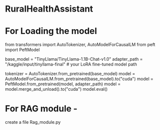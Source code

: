 # RuralHealthAssistant

# For Loading the model
from transformers import AutoTokenizer, AutoModelForCausalLM
from peft import PeftModel

base_model = "TinyLlama/TinyLlama-1.1B-Chat-v1.0"
adapter_path = "/kaggle/input/tinyllama-final"  # your LoRA fine-tuned model path

tokenizer = AutoTokenizer.from_pretrained(base_model)
model = AutoModelForCausalLM.from_pretrained(base_model).to("cuda")
model = PeftModel.from_pretrained(model, adapter_path)
model = model.merge_and_unload().to("cuda")
model.eval()

# For RAG module -
create a file Rag_module.py
